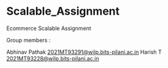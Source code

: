 # Scalable_Assignment

Ecommerce Scalable Assignment

Group members : 

Abhinav Pathak 2021MT93291@wilp.bits-pilani.ac.in
Harish T 2021MT93228@wilp.bits-pilani.ac.in
